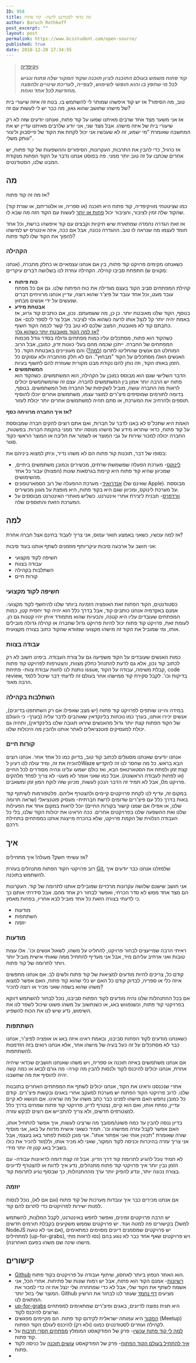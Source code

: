 ```yaml
---
ID: 958
title: מה כדאי לסטודנט לדעת- קוד פתוח
author: Baruch Rothkoff
post_excerpt: ""
layout: post
permalink: https://www.bcsstudent.com/open-source/
published: true
date: 2018-12-20 17:34:55
---
```

<!-- wp:block {"ref":835} /-->

<!-- wp:quote -->
<blockquote class="wp-block-quote"><p><a aria-label="ויקיפדיה (opens in a new tab)" href="https://he.wikipedia.org/wiki/%D7%A7%D7%95%D7%93_%D7%A4%D7%AA%D7%95%D7%97" rel="noreferrer noopener" target="_blank">ויקיפדיה</a>:</p><cite><strong>קוד פתוח משמש בעולם התוכנה לציון תוכנה שקוד המקור שלה פתוח ונגיש לכל מי שחפץ בו והוא חופשי לשימוש, לצפייה, לעריכת שינויים ולהפצה מחודשת לכל אחד ואחת.</strong></cite></blockquote>
<!-- /wp:quote -->

<!-- wp:paragraph -->
<p>

טוב, מה הסיפור? אז יש קוד איפשהו שמותר לי להשתמש בו. בטח זה איזה שיעורי בית של מישהו שחושב שהוא גאון, מה כבר יש לי לעשות עם זה?

</p>
<!-- /wp:paragraph -->

<!-- wp:paragraph -->
<p>אז אני משער מצד אחד שרבים מאיתנו שמעו על קוד פתוח, ואנחנו יודעים שזה לא רק שיעורי בית של איזה מישהו. אבל מצד שני, אני יודע שלרבים מאיתנו עדיין יש את המחשבה שאומרת "מי ישמע, זה לא שעכשיו אני יכול לקחת את הקוד של פייסבוק וליצור עותק משלי".</p>
<!-- /wp:paragraph -->

<!-- wp:paragraph -->
<p>אז כרגיל, כדי להבין את התרבות, העקרונות, הסיפורים וההשפעות של קוד פתוח, יש אחרים שכתבו על זה טוב יותר ממני. פה בפוסט אנחנו נדבר על הקוד הפתוח מנקודת המבט שלנו, הסטודנטים.</p>
<!-- /wp:paragraph -->

<!-- wp:heading -->
<h2>מה</h2>
<!-- /wp:heading -->

<!-- wp:paragraph -->
<p>אז מה זה קוד פתוח?</p>
<!-- /wp:paragraph -->

<!-- wp:paragraph -->
<p>כמו שציטטתי מוויקיפדיה, קוד פתוח היא תוכנה (או ספריה, או אלגוריתם, או שורת קוד) שהקוד שלה זמין לציבור, והציבור יכול <a href="#link_license">פחות או יותר</a> לעשות עם הקוד הזה מה שבא לו.</p>
<!-- /wp:paragraph -->

<!-- wp:paragraph -->
<p>אז זאת הגדרה נחמדה שמתארת שיש תיקיות וקבצים עם קוד איפשהו ברשת, וכל אחד חומד לעצמו מה שנראה לו טוב. ההגדרה נכונה, אבל אם ככה, איזה אינטרס יש למישהו להפוך את הקוד שלו לקוד פתוח?</p>
<!-- /wp:paragraph -->

<!-- wp:heading {"level":3} -->
<h3>הקהילה</h3>
<!-- /wp:heading -->

<!-- wp:paragraph -->
<p>כשאנחנו מקימים פרויקט קוד פתוח, בין אם אנחנו עצמאיים או כחלק מחברה, (אנחנו מקווים ש) תתפתח סביבו קהילה. הקהילה עוזרת לנו בשלושה דברים עיקריים:</p>
<!-- /wp:paragraph -->

<!-- wp:list -->
<ul><li><strong>כוח פיתוח</strong><br> קהילת המפתחים סביב הקוד בעצם מגדילה את כוח הפיתוח שלנו. גם אם כל מפתח עובד מעט, וכל אחד עובד על פיצ'ר שהוא רוצה, עדיין אנחנו מרוויחים דברים שנעשים על ידי אנשים מבחוץ. </li><li><strong>אבטחת מידע</strong><br> בנוסף, הקוד שלנו מאובטח יותר. כן כן, מה ששמעתם. נכון, אם כותבים קוד גרוע, אז באמת יהיה יותר קל לנצל אותו לרעה כשהוא גלוי לציבור. אבל צר לי לספר לכם- אם כתבתם קוד לא מאובטח, המצב שלכם לא טוב בלי קשר לכמה הקוד חשוף.<br> <u>אז למה הקוד מאובטח יותר כשהוא גלוי?</u><br> כשהקוד הוא פתוח, מסתכלים עליו כמות מפתחים גדולה בסדר גודל מכמות המפתחים של החברה. ייתכן שכמה מהם בעלי כוונות זדון, כמובן, אבל הרוב המוחלט הם אנשים שהחליטו לתרום (<a href="#link_why">למה?</a>) והם מעוניינים באבטחת הקוד. כל האנשים האלו מסתכלים על הקוד "מבחוץ". הם לא חלק מהחברה ולא עסוקים כל הזמן באותו הקוד, וזה נותן להם נקודת מבט מקורית שעוזרת להם לחשוף בעיות. </li><li><strong>המשתמשים</strong><br> הדבר השלישי שגם הוא מבוסס כמובן על הקהילה, הוא המשתמשים. כשהקוד הוא פתוח יש הרבה יותר אמון בין המשתמשים לחברה. עצם זה שהמשתמשים יכולים לראות מה החברה עושה, מוביל לשקיפות של החברה מול המשתמשים. בנוסף, בדומה לתורמים שמוסיפים פיצ'רים למוצר עצמו, משתמשים אחרים יוכלו להוסיף תוספים ולהרחיב את המערכת, או סתם תהיה למשתמשים אחרים יותר יכולת לעזור. </li></ul>
<!-- /wp:list -->

<!-- wp:paragraph -->
<p><strong>אז איך החברה מרוויחה כסף?</strong></p>
<!-- /wp:paragraph -->

<!-- wp:paragraph -->
<p>האמת היא שתכל'ס לא באנו לדבר על חברות, ואם אתם רוצים להקים חברה שמבוססת על קוד פתוח, כדאי שתראו מידע של מישהו מנוסה יותר ממני בהקמת חברות. בפשטות, החברה יכולה למכור שירות על גבי המוצר או לשמור את הליבה או המוצר הראשי כקוד סגור.</p>
<!-- /wp:paragraph -->

<!-- wp:paragraph -->
<p>בסופו של דבר, תוכנות קוד פתוח הם לא משהו נדיר, וניתן למצוא ביניהם את:</p>
<!-- /wp:paragraph -->

<!-- wp:list -->
<ul><li><a aria-label="לינוקס (opens in a new tab)" href="https://github.com/torvalds/linux" rel="noreferrer noopener" target="_blank">לינוקס</a>- מערכת הפעלה שמשמשת שרתים, מכשירים וכמובן משתמשים ביתיים, שמכיוון שהיא קוד פתוח היא קיימת בגרסאות שונות (הפצות) עבור כל אחד מהשימושים.</li><li><a aria-label="אנדרואיד (opens in a new tab)" href="https://android-review.googlesource.com/admin/repos" rel="noreferrer noopener" target="_blank">אנדרואיד</a>- מערכת ההפעלה של רוב הסמארטפונים (שאינם של Apple). מבוססת על מערכת לינוקס, ומכיוון שגם היא בקוד פתוח, היא מופצת על מגוון מכשירים.</li><li><a aria-label="וורדפרס (opens in a new tab)" href="https://core.trac.wordpress.org/browser/" rel="noreferrer noopener" target="_blank">וורדפרס</a>- תבנית ליצירת אתרי אינטרנט. כשליש מאתרי האינטרנט מבוססים על המערכת הזאת והתוספים שלה.</li></ul>
<!-- /wp:list -->

<!-- wp:wpforms/form-selector {"formId":"1031","displayTitle":false,"displayDesc":true} /-->

<!-- wp:heading -->
<h2 id="link_why">למה</h2>
<!-- /wp:heading -->

<!-- wp:paragraph -->
<p>אז למה עכשיו, כשאני באמצע תואר עמוס, אני צריך לעבוד בחינם אצל חברה אחרת?</p>
<!-- /wp:paragraph -->

<!-- wp:paragraph -->
<p>אני חושב על ארבעה סיבות עיקריותף מוזמנים לשתף אותנו בעוד סיבות:</p>
<!-- /wp:paragraph -->

<!-- wp:list -->
<ul><li>חשיפה לקוד מקצועי</li><li>עבודה בצוות</li><li>השתלבות בקהילה</li><li>קורות חיים</li></ul>
<!-- /wp:list -->

<!-- wp:heading {"level":3} -->
<h3>חשיפה לקוד מקצועי</h3>
<!-- /wp:heading -->

<!-- wp:paragraph -->
<p>כסטודנטים, הקוד הפתוח זאת האופציה הזמינה ביותר שלנו להיחשף לקוד מקצועי. אמנם באקדמיה אנחנו כותבים קוד, אבל בדרך כלל הוא יהיה קוד יחסית קטן, כמות המפתחים שעובדים עליו היא קטנה, והבעיות שהוא מתמודד איתן יהיו קטנות גם הן. לעומת זאת, פרויקט קוד פתוח יכול להיות פרויקט גדול שחברה או קהילה גדולה מובילים אותו, ומי שמוביל את הקוד זה מישהו מקצועי שמוודא שהקוד כתוב בצורה מקצועית.</p>
<!-- /wp:paragraph -->

<!-- wp:heading {"level":3} -->
<h3>עבודה בצוות</h3>
<!-- /wp:heading -->

<!-- wp:paragraph -->
<p>כמות האנשים שעובדים על הקוד משפיעה גם על צורת העבודה. בימינו חשוב לא רק לכתוב קוד נכון, אלא גם לדעת להתנהל כחלק מצוות, והצטרפות לפרויקט קוד פתוח נותנת לנו לחוות עבודת צוות- פתיחת issue, קבלת משימה, עבודה על הקוד, code review, בדיקות וכו'. לקבל סקירת קוד ממישהו אחר בעולם זה לדעתי דבר שיכול ללמד הרבה מאוד.</p>
<!-- /wp:paragraph -->

<!-- wp:heading {"level":3} -->
<h3>השתלבות בקהילה</h3>
<!-- /wp:heading -->

<!-- wp:paragraph -->
<p>במידה והיינו שותפים לפרויקט קוד פתוח (יש מצב שאפילו אם רק השתתפנו בדיונים), אנשים יכירו אותנו, בערך כמו נוכחות בלינקדאין שאוהבים לדבר עליה (בערך- כי העולם של הקוד הפתוח קצת יותר גדול מהאנשים שיראו תגובה שלנו בלינקדאין), ותהיה גם יכולת למעסיקים פוטנציאלים לאתר אותנו ולהבין מה היכולות שלנו.</p>
<!-- /wp:paragraph -->

<!-- wp:heading {"level":3} -->
<h3>קורות חיים</h3>
<!-- /wp:heading -->

<!-- wp:paragraph -->
<p>אנחנו יודעים שאנחנו מסוגלים לכתוב קוד טוב, בדיוק כמו כל אחד אחר. אנחנו רוצים להוכיח את זה, ומיד עולה לנו רעיון לWaze הבא בראש. כל מה שחסר לנו זה להקדיש קצת זמן ולפתח את הסטארטאפ הבא, ואז כולם ישמעו עלינו ונהיה מסודרים לכל החיים (או לפחות לעבודה הראשונה). אבל כמו שאני אומר לא מעט- לא צריך לפחד מלהקים פרויקט מ0, אבל לא תמיד זה הדבר הנכון לעשות, מכיוון שזה לוקח המון זמן ומשאבים.</p>
<!-- /wp:paragraph -->

<!-- wp:paragraph -->
<p>במקום זה, עדיף לנו לקחת פרויקטים קיימים ולהצטרף אליהם. פלטפורמות לשיתוף קוד באות בדרך כלל עם פיצ'רים שדומים לרשת חברתית- מעסיק פוטנציאלי (שראה תרומה שלנו, או אפילו אם שמנו קישור בקורות החיים) יוכל לראות במקום אחד את הפעילות שלנו ואת ההשפעה שלנו בפרויקטים אחרים. ככה הראינו את יכולות הקוד שלנו, בלי כל העבודה הנלווית של הקמת פרויקט, שלא בהכרח מייצגת אותנו כמפתחים בתחילת דרכם.</p>
<!-- /wp:paragraph -->

<!-- wp:heading -->
<h2>איך</h2>
<!-- /wp:heading -->

<!-- wp:paragraph -->
<p>אז עשיתי חשק? מעולה! איך מתחילים?</p>
<!-- /wp:paragraph -->

<!-- wp:paragraph -->
<p>רוב פרויקטי הקוד הפתוח מתנהלים בעזרת <a aria-label="Git (opens in a new tab)" href="https://www.bcsstudent.com/git/" rel="noreferrer noopener" target="_blank">Git</a>, שלמזלנו אנחנו כבר יודעים איך להשתמש בתוכנה.</p>
<!-- /wp:paragraph -->

<!-- wp:paragraph -->
<p>אני חושב שישנם שלושה עקרונות מרכזיים שמובילים אותנו לתרומה של קוד. העקרונות הם מצד אחד ממש לא סדר הכרחי, ואפשר לבחור רק אחד מהם. אבל סידרתי אותם כך כי לדעתי בצורה הזאת כל אחד מוביל לבא אחריו, בפחות מאמץ.</p>
<!-- /wp:paragraph -->

<!-- wp:list -->
<ul><li>מודעות</li><li>השתתפות</li><li>יוזמה</li></ul>
<!-- /wp:list -->

<!-- wp:heading {"level":3} -->
<h3>מודעות</h3>
<!-- /wp:heading -->

<!-- wp:paragraph -->
<p>ראיתי הרבה שמייעצים לבחור פרויקט, להחליט על משהו, לשאול אנשים וכו'. אלו עצות טובות ואני ארחיב עליהם מיד, אבל אני מעדיף להתחיל ממה שאותי אישית מוביל יותר ויותר לתרומה של קוד פתוח.</p>
<!-- /wp:paragraph -->

<!-- wp:paragraph -->
<p>קודם כל, צריכים להיות מודעים למציאות של קוד פתוח ולשים לב. אם אנחנו מחפשים איזה כלי או ספריה, לבדוק קודם כל האם יש כלי שהוא קוד פתוח, האם אפשר למצוא משהו שהוא בשפה שאני מכיר או רוצה להכיר?</p>
<!-- /wp:paragraph -->

<!-- wp:paragraph -->
<p>אם בכל ההתנהלות שלנו נהיה מודעים לקוד הפתוח סביבנו, נוכל לבחור להשתמש דווקא בפרויקטי קוד פתוח, וכשנפגוש באג, או כשנחשוב על משהו פשוט שיכול לשפר לנו את השימוש, נדע שיש לנו את הכוח להשפיע.</p>
<!-- /wp:paragraph -->

<!-- wp:heading {"level":3} -->
<h3>השתתפות</h3>
<!-- /wp:heading -->

<!-- wp:paragraph -->
<p>כשאנחנו מודעים לקוד הפתוח סביבנו, ובאמת ראינו איזה באג או אופציה לפיצ'ר, אנחנו כבר לא מסתכלים על זה כעל בעיה של מישהו אחר, אלא אנחנו רואים בזה הזדמנות להשתתפות.</p>
<!-- /wp:paragraph -->

<!-- wp:paragraph -->
<p>אם אנחנו משתמשים באיזה תוכנה או ספריה, ויש משהו שאנחנו חושבים שכדאי שיהיה אחרת, אנחנו יכולים להיכנס לקוד ולנסות להבין מה קורה- מה גורם לבאג או כמה קשה יהיה להוסיף את מה שחשבנו.</p>
<!-- /wp:paragraph -->

<!-- wp:paragraph -->
<p>אחרי שנכנסנו וראינו את הקוד, אנחנו יכולים לשתף את המפתחים האחרים בתובנות שלנו. לרוב פרויקטי הקוד הפתוח יש מערכת למעקב אחרי באגים ובקשות פיצ'רים. קודם כל כמובן נחפש האם מישהו לפנינו כבר כתב משהו על מה שראינו. אם הנושא לא קיים עדיין, נפתח אותו, ואם הוא קיים, נצטרף לדיון. פרויקטי קוד פתוח שמחים בדרך כלל למצטרפים חדשים, ולא צריך להתבייש אם רוצים לבקש עזרה.</p>
<!-- /wp:paragraph -->

<!-- wp:paragraph -->
<p>בדיון ננסה להבין עד כמה פשוט/מסובך מה שרצינו לעשות, איך אפשר להתחיל אותו, האם אפשר לקבל עזרה ממישהו וכו'. תמיד כשאני אישית מדווח על באג, אני מוסיף שורה שאומרת "תכווין אותי ואני אפתור אותו". אני מוכן לנסות לפתור באג בעצמי, אבל אני צריך עזרה בהיכרות וכניסה לקוד המקור, שאני לא מכיר אותו, וללמוד להכיר את כולו בשביל באג קטן זה יותר מידי.</p>
<!-- /wp:paragraph -->

<!-- wp:paragraph -->
<p>לא תמיד נוכל להגיע לתרומת קוד דרך הדיון. אבל זה קצת דומה לראיונות עבודה- עם הזמן נבין יותר איך פרויקטי קוד פתוח מתנהלים, נדע איך לדווח או להצטרף לדיונים בצורה נכונה יותר, ונדע להפיק יותר ערך מההתנהלות, כך שבסוף נגיע לתרומת קוד.</p>
<!-- /wp:paragraph -->

<!-- wp:heading {"level":3} -->
<h3>יוזמה</h3>
<!-- /wp:heading -->

<!-- wp:paragraph -->
<p>אם אנחנו מכירים כבר איך עובדות מערכות של קוד פתוח (וגם אם לא), נוכל לנסות לפנות ישירות לפרויקטים כדי לתרום להם קוד.</p>
<!-- /wp:paragraph -->

<!-- wp:paragraph -->
<p>יש הרבה פרויקטים זמינים, ואפשר לחפש באינטרנט, לקבל המלצות, להשתמש בקישורים פה למטה ועוד. יש פרויקטים שממש משקיעים בקבלת תורמים חדשים (למשל NodeJS אם אני לא טועה), יש פרויקטים שמסמנים דיונים מסוימים כמתאימים למתחילים (up-for-grabs), ויש פרויקטים שאף אחד כבר לא נוגע בהם (נסו לראות מתי מישהו שינה שם משהו בפעם האחרונה).</p>
<!-- /wp:paragraph -->

<!-- wp:heading -->
<h2>קישורים</h2>
<!-- /wp:heading -->

<!-- wp:list -->
<ul><li><a aria-label="Github  (opens in a new tab)" href="https://github.com/" rel="noreferrer noopener" target="_blank">Github</a> הוא האתר הנפוץ ביותר לאחסון, שיתוף ועבודה על פרויקטים בקוד פתוח.</li><li><a aria-label="רשיונות (opens in a new tab)" href="https://choosealicense.com/" id="link_license" rel="noreferrer noopener" target="_blank">רשיונות</a>- אמנם הקוד הוא פתוח, אבל יש רמות שונות של פתיחות. אחרי הכל, אני אשמח לשתף את הקוד שלי, אבל לא כדי שמתחרה שלי ינצל את זה כדי למכור את המוצר שלי בזול יותר. Github מציעים <a aria-label="דף נחמד (opens in a new tab)" href="https://choosealicense.com/" rel="noreferrer noopener" target="_blank">דף נחמד</a> שעוזר לנו לבחור את הרשיון המתאים לנו.</li><li><a aria-label="up-for-grabs (opens in a new tab)" href="https://up-for-grabs.net/#/" rel="noreferrer noopener" target="_blank">up-for-grabs</a> היא תגית נפוצה לדיונים, באגים ופיצ'רים שמתאימים למפתחים שרוצים להיכנס לקוד.</li><li><a aria-label="המקור (opens in a new tab)" href="https://www.hamakor.org.il/" rel="noreferrer noopener" target="_blank">המקור</a> היא עמותה ישראלית לקידום קוד פתוח. הם מקיימים מפגשים (Meetup) לקהילה ועוזרים לסטודנטים כמונו (ולא רק) להיכנס לעולם הקוד הפתוח.</li><li><a aria-label="למה לי קוד פתוח עכשיו (opens in a new tab)" href="http://notarbut.co/ep49_oss/" rel="noreferrer noopener" target="_blank">למה לי קוד פתוח עכשיו</a>- פרק של הפודקאסט המומלץ <a aria-label="מפתחים חסרי תרבות (opens in a new tab)" href="http://notarbut.co" rel="noreferrer noopener" target="_blank">מפתחים חסרי תרבות</a> על קוד פתוח.</li><li><a aria-label="איך להתחיל בעולם הקוד הפתוח (opens in a new tab)" href="https://www.ranlevi.com/2018/06/10/osim_software_ep-03_opensource_mst/" rel="noreferrer noopener" target="_blank">איך להתחיל בעולם הקוד הפתוח</a>- פרק של הפודקאסט <a aria-label="עושים תוכנה (opens in a new tab)" href="https://www.ranlevi.com/category/podcasts/osim_software/" rel="noreferrer noopener" target="_blank">עושים תוכנה</a> על כניסה לקוד פתוח.</li><li></li></ul>
<!-- /wp:list -->

<!-- wp:wpforms/form-selector {"formId":"1031","displayTitle":true,"displayDesc":true} /-->